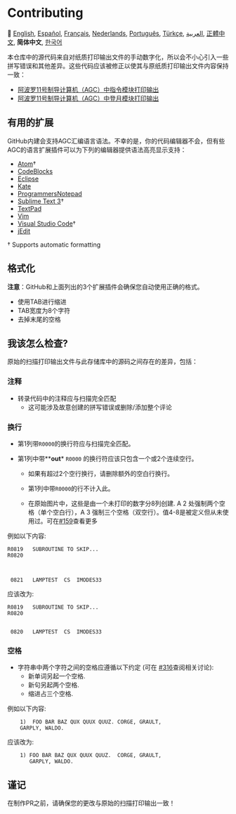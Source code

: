 # Contributing

:crossed_flags:
[English][EN],
[Español][ES],
[Français][FR],
[Nederlands][NL],
[Português][PT_BR],
[Türkçe][TR],
[العربية][AR],
[正體中文][ZH_TW],
**简体中文**,
[한국어][KO_KR]

[AR]:CONTRIBUTING.ar.md
[EN]:CONTRIBUTING.md
[ES]:CONTRIBUTING.es.md
[FR]:CONTRIBUTING.fr.md
[KO_KR]:CONTRIBUTING.ko_kr.md
[NL]:CONTRIBUTING.nl.md
[PT_BR]:CONTRIBUTING.pt_br.md
[TR]:CONTRIBUTING.tr.md
[ZH_CN]:CONTRIBUTING.zh_cn.md
[ZH_TW]:CONTRIBUTING.zh_tw.md

本仓库中的源代码来自对纸质打印输出文件的手动数字化，所以会不小心引入一些拼写错误和其他差异。这些代码应该被修正以使其与原纸质打印输出文件内容保持一致：

* [阿波罗11号制导计算机（AGC）中指令模块打印输出][8]
* [阿波罗11号制导计算机（AGC）中登月模块打印输出][9]

## 有用的扩展

GitHub内建会支持AGC汇编语言语法。不幸的是，你的代码编辑器不会，但有些
AGC的语言扩展插件可以为下列的编辑器提供语法高亮显示支持：
- [Atom][Atom]†
- [CodeBlocks][CodeBlocks]
- [Eclipse][Eclipse]
- [Kate][Kate]
- [ProgrammersNotepad][ProgrammersNotepad]
- [Sublime Text 3][Sublime Text]†
- [TextPad][TextPad]
- [Vim][Vim]
- [Visual Studio Code][VisualStudioCode]†
- [jEdit][jEdit]

† Supports automatic formatting

[Atom]:https://github.com/Alhadis/language-agc
[CodeBlocks]:https://github.com/virtualagc/virtualagc/tree/master/Contributed/SyntaxHighlight/CodeBlocks
[Eclipse]:https://github.com/virtualagc/virtualagc/tree/master/Contributed/SyntaxHighlight/Eclipse
[Kate]:https://github.com/virtualagc/virtualagc/tree/master/Contributed/SyntaxHighlight/Kate
[ProgrammersNotepad]:https://github.com/virtualagc/virtualagc/tree/master/Contributed/SyntaxHighlight/ProgrammersNotepad
[Sublime Text]:https://github.com/jimlawton/AGC-Assembly
[TextPad]:https://github.com/virtualagc/virtualagc/tree/master/Contributed/SyntaxHighlight/TextPad
[Vim]:https://github.com/wsdjeg/vim-assembly
[VisualStudioCode]:https://github.com/wopian/agc-assembly
[jEdit]:https://github.com/virtualagc/virtualagc/tree/master/Contributed/SyntaxHighlight/jEdit

## 格式化
**注意**：GitHub和上面列出的3个扩展插件会确保您自动使用正确的格式。

- 使用TAB进行缩进
- TAB宽度为8个字符
- 去掉末尾的空格

## 我该怎么检查?
原始的扫描打印输出文件与此存储库中的源码之间存在的差异，包括：

### 注释
- 转录代码中的注释应与扫描完全匹配
  - 这可能涉及故意创建的拼写错误或删除/添加整个评论

### 换行
- 第1列带`R0000`的换行符应与扫描完全匹配。
- 第1列中带**__out__* `R0000` 的换行符应该只包含一个或2个连续空行。

  - 如果有超过2个空行换行，请删除额外的空白行换行。

  - 第1列中带`R0000`的行不计入此。

  - 在原始图片中，这些是由一个未打印的数字分8列创建. A 2 处强制两个空格（单个空白行），A 3 强制三个空格（双空行）。值4-8是被定义但从未使用过。可在[#159][7]查看更多

例如以下内容:
```plain
R0819   SUBROUTINE TO SKIP...
R0820



 0821   LAMPTEST  CS  IMODES33
```
应该改为:
```plain
R0819   SUBROUTINE TO SKIP...
R0820


 0820   LAMPTEST  CS  IMODES33
```

### 空格
- 字符串中两个字符之间的空格应遵循以下约定 (可在 [#316][10]查阅相关讨论):
  - 新单词另起一个空格.
  - 新句另起两个空格.
  - 缩进占三个空格.


例如以下内容:
```plain
	1)  FOO BAR BAZ QUX QUUX QUUZ. CORGE, GRAULT,
	GARPLY, WALDO.
```
应该改为:
```plain
	1) FOO BAR BAZ QUX QUUX QUUZ.  CORGE, GRAULT,
	   GARPLY, WALDO.
```

## 谨记

在制作PR之前，请确保您的更改与原始的扫描打印输出一致！

[0]:https://github.com/chrislgarry/Apollo-11/pull/new/master
[1]:http://www.ibiblio.org/apollo/ScansForConversion/Luminary099/
[2]:http://www.ibiblio.org/apollo/ScansForConversion/Comanche055/
[3]:https://github.com/wopian/agc-assembly
[4]:https://github.com/jimlawton/AGC-Assembly
[5]:https://github.com/Alhadis/language-agc
[6]:https://github.com/wopian/agc-assembly#user-settings
[7]:https://github.com/chrislgarry/Apollo-11/issues/159
[8]:http://www.ibiblio.org/apollo/ScansForConversion/Comanche055/
[9]:http://www.ibiblio.org/apollo/ScansForConversion/Luminary099/
[10]:https://github.com/chrislgarry/Apollo-11/pull/316#pullrequestreview-102892741
